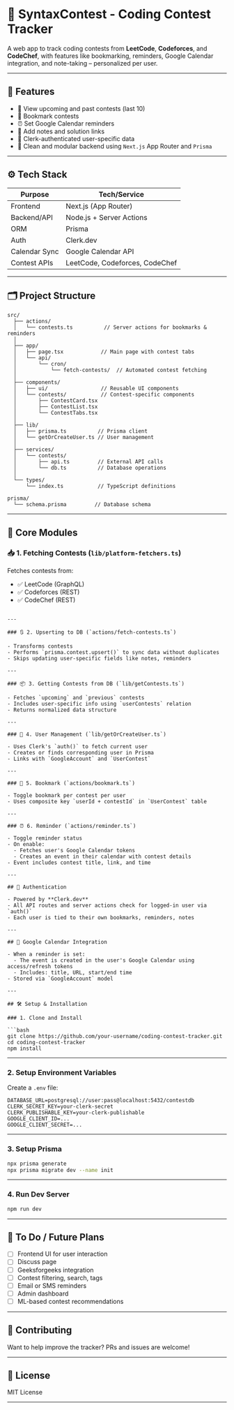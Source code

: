# 🧠 SyntaxContest - Coding Contest Tracker

A web app to track coding contests from **LeetCode**, **Codeforces**, and **CodeChef**, with features like bookmarking, reminders, Google Calendar integration, and note-taking – personalized per user.

---

## 🚀 Features

- 📅 View upcoming and past contests (last 10)
- 🔖 Bookmark contests
- ⏰ Set Google Calendar reminders
- 📝 Add notes and solution links
- 🔐 Clerk-authenticated user-specific data
- 🧠 Clean and modular backend using `Next.js` App Router and `Prisma`

---

## ⚙️ Tech Stack

| Purpose           | Tech/Service       |
|------------------|--------------------|
| Frontend         | Next.js (App Router) |
| Backend/API      | Node.js + Server Actions |
| ORM              | Prisma              |
| Auth             | Clerk.dev           |
| Calendar Sync    | Google Calendar API |
| Contest APIs     | LeetCode, Codeforces, CodeChef |

---

## 🗂️ Project Structure

```
src/
  ├── actions/
  │   └── contests.ts          // Server actions for bookmarks & reminders
  │
  ├── app/
  │   ├── page.tsx            // Main page with contest tabs
  │   └── api/
  │       └── cron/
  │           └── fetch-contests/  // Automated contest fetching
  │
  ├── components/
  │   ├── ui/                 // Reusable UI components
  │   └── contests/           // Contest-specific components
  │       ├── ContestCard.tsx
  │       ├── ContestList.tsx
  │       └── ContestTabs.tsx
  │
  ├── lib/
  │   ├── prisma.ts          // Prisma client
  │   └── getOrCreateUser.ts // User management
  │
  ├── services/
  │   └── contests/
  │       ├── api.ts         // External API calls
  │       └── db.ts          // Database operations
  │
  └── types/
      └── index.ts           // TypeScript definitions

prisma/
  └── schema.prisma         // Database schema
```

---

## 🧩 Core Modules

### 📥 1. Fetching Contests (`lib/platform-fetchers.ts`)

Fetches contests from:
- ✅ LeetCode (GraphQL)
- ✅ Codeforces (REST)
- ✅ CodeChef (REST)


```

---

### 🔃 2. Upserting to DB (`actions/fetch-contests.ts`)

- Transforms contests
- Performs `prisma.contest.upsert()` to sync data without duplicates
- Skips updating user-specific fields like notes, reminders

---

### 📦 3. Getting Contests from DB (`lib/getContests.ts`)

- Fetches `upcoming` and `previous` contests
- Includes user-specific info using `userContests` relation
- Returns normalized data structure

---

### 👤 4. User Management (`lib/getOrCreateUser.ts`)

- Uses Clerk's `auth()` to fetch current user
- Creates or finds corresponding user in Prisma
- Links with `GoogleAccount` and `UserContest`

---

### 🧷 5. Bookmark (`actions/bookmark.ts`)

- Toggle bookmark per contest per user
- Uses composite key `userId + contestId` in `UserContest` table

---

### ⏰ 6. Reminder (`actions/reminder.ts`)

- Toggle reminder status
- On enable:
  - Fetches user's Google Calendar tokens
  - Creates an event in their calendar with contest details
- Event includes contest title, link, and time

---

## 🔐 Authentication

- Powered by **Clerk.dev**
- All API routes and server actions check for logged-in user via `auth()`
- Each user is tied to their own bookmarks, reminders, notes

---

## 📅 Google Calendar Integration

- When a reminder is set:
  - The event is created in the user's Google Calendar using access/refresh tokens
  - Includes: title, URL, start/end time
- Stored via `GoogleAccount` model

---

## 🛠️ Setup & Installation

### 1. Clone and Install

```bash
git clone https://github.com/your-username/coding-contest-tracker.git
cd coding-contest-tracker
npm install
```

---

### 2. Setup Environment Variables

Create a `.env` file:

```env
DATABASE_URL=postgresql://user:pass@localhost:5432/contestdb
CLERK_SECRET_KEY=your-clerk-secret
CLERK_PUBLISHABLE_KEY=your-clerk-publishable
GOOGLE_CLIENT_ID=...
GOOGLE_CLIENT_SECRET=...
```

---

### 3. Setup Prisma

```bash
npx prisma generate
npx prisma migrate dev --name init
```

---

### 4. Run Dev Server

```bash
npm run dev
```

---

## 🧪 To Do / Future Plans

- [ ] Frontend UI for user interaction
- [ ] Discuss page
- [ ] Geeksforgeeks integration
- [ ] Contest filtering, search, tags
- [ ] Email or SMS reminders
- [ ] Admin dashboard
- [ ] ML-based contest recommendations

---

## 🤝 Contributing

Want to help improve the tracker? PRs and issues are welcome!

---

## 📄 License

MIT License

---
